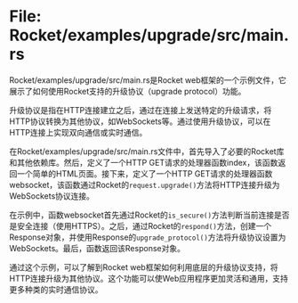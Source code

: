 # File: Rocket/examples/upgrade/src/main.rs

Rocket/examples/upgrade/src/main.rs是Rocket web框架的一个示例文件，它展示了如何使用Rocket支持的升级协议（upgrade protocol）功能。

升级协议是指在HTTP连接建立之后，通过在连接上发送特定的升级请求，将HTTP协议转换为其他协议，如WebSockets等。通过使用升级协议，可以在HTTP连接上实现双向通信或实时通信。

在Rocket/examples/upgrade/src/main.rs文件中，首先导入了必要的Rocket库和其他依赖库。然后，定义了一个HTTP GET请求的处理器函数index，该函数返回一个简单的HTML页面。接下来，定义了一个HTTP GET请求的处理器函数websocket，该函数通过Rocket的`request.upgrade()`方法将HTTP连接升级为WebSockets协议连接。

在示例中，函数websocket首先通过Rocket的`is_secure()`方法判断当前连接是否是安全连接（使用HTTPS）。之后，通过Rocket的`respond()`方法，创建一个Response对象，并使用Response的`upgrade_protocol()`方法将升级协议设置为WebSockets。最后，函数返回该Response对象。

通过这个示例，可以了解到Rocket web框架如何利用底层的升级协议支持，将HTTP连接升级为其他协议。这个功能可以使Web应用程序更加灵活和通用，支持更多种类的实时通信协议。

